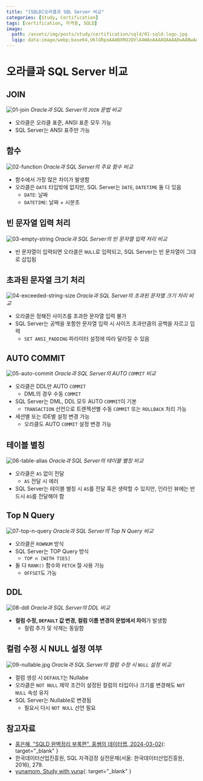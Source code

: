 ```yaml
---
title: "[SQLD]오라클과 SQL Server 비교"
categories: [Study, Certification]
tags: [certification, 자격증, SQLD]
image:
  path: /assets/img/posts/study/certification/sqld/01-sqld-logo.jpg
  lqip: data:image/webp;base64,UklGRpoAAABXRUJQVlA4WAoAAAAQAAAADwAABwAAQUxQSDIAAAARL0AmbZurmr57yyIiqE8oiG0bejIYEQTgqiDA9vqnsUSI6H+oAERp2HZ65qP/VIAWAFZQOCBCAAAA8AEAnQEqEAAIAAVAfCWkAALp8sF8rgRgAP7o9FDvMCkMde9PK7euH5M1m6VWoDXf2FkP3BqV0ZYbO6NA/VFIAAAA
---
```


# 오라클과 SQL Server 비교

## JOIN

![01-join](/assets/img/posts/study/certification/sqld/comparison-between-oracle-and-sql-server/01-join.jpg)
*Oracle과 SQL Server의 `JOIN` 문법 비교*

- 오라클은 오라클 표준, ANSI 표준 모두 가능
- SQL Server는 ANSI 표주만 가능

## 함수

![02-function](/assets/img/posts/study/certification/sqld/comparison-between-oracle-and-sql-server/02-function.jpg)
*Oracle과 SQL Server의 주요 함수 비교*

- 함수에서 가장 많은 차이가 발생함
- 오라클은 `DATE` 타입밖에 없지만, SQL Server는 `DATE`, `DATETIME` 둘 다 있음
	+ `DATE`: 날짜
	+ `DATETIME`: 날짜 + 시분초

## 빈 문자열 입력 처리

![03-empty-string](/assets/img/posts/study/certification/sqld/comparison-between-oracle-and-sql-server/03-empty-string.jpg)
*Oracle과 SQL Server의 빈 문자열 입력 처리 비교*

- 빈 문자열이 입력되면 오라클은 `NULL`로 입력되고, SQL Server는 빈 문자열이 그대로 삽입됨

## 초과된 문자열 크기 처리

![04-exceeded-string-size](/assets/img/posts/study/certification/sqld/comparison-between-oracle-and-sql-server/04-exceeded-string-size.jpg)
*Oracle과 SQL Server의 초과된 문자열 크기 처리 비교*

- 오라클은 정해진 사이즈를 초과한 문자열 입력 불가
- SQL Server는 공백을 포함한 문자열 입력 시 사이즈 초과만큼의 공백을 자르고 입력
	+ `SET ANSI_PADDING` 파라미터 설정에 따라 달라질 수 있음

## AUTO COMMIT


![05-auto-commit](/assets/img/posts/study/certification/sqld/comparison-between-oracle-and-sql-server/05-auto-commit.jpg)
*Oracle과 SQL Server의 AUTO `COMMIT` 비교*

- 오라클은 DDL만 AUTO `COMMIT`
	+ DML의 경우 수동 `COMMIT`
- SQL Server는 DML, DDL 모두 AUTO `COMMIT`이 기본
	+ `TRANSACTION` 선언으로 트랜젝션별 수동 `COMMIT` 또는 `ROLLBACK` 처리 가능
- 세션별 또는 IDE별 설정 변경 가능
	+ 오라클도 AUTO `COMMIT` 설정 변경 가능

## 테이블 별칭

![06-table-alias](/assets/img/posts/study/certification/sqld/comparison-between-oracle-and-sql-server/06-table-alias.jpg)
*Oracle과 SQL Server의 테이블 별칭 비교*

- 오라클은 `AS` 없이 전달
	+ `AS` 전달 시 에러
- SQL Server는 테이블 별칭 시 `AS`를 전달 혹은 생략할 수 있지만, 인라인 뷰에는 반드시 `AS`를 전달해야 함

## Top N Query

![07-top-n-query](/assets/img/posts/study/certification/sqld/comparison-between-oracle-and-sql-server/07-top-n-query.jpg)
*Oracle과 SQL Server의 Top N Query 비교*

- 오라클은 `ROWNUM` 방식
- SQL Server는 TOP Query 방식
	+ `TOP n [WITH TIES]`
- 둘 다 `RANK()` 함수와 `FETCH` 절 사용 가능
	+ `OFFSET`도 가능

## DDL

![08-ddl](/assets/img/posts/study/certification/sqld/comparison-between-oracle-and-sql-server/08-ddl.jpg)
*Oracle과 SQL Server의 DDL 비교*

- **컬럼 수정, `DEFAULT` 값 변경, 컬럼 이름 변경의 문법에서 차이**가 발생함
	+ 컬럼 추가 및 삭제는 동일함

## 컬럼 수정 시 NULL 설정 여부

![09-nullable.jpg](/assets/img/posts/study/certification/sqld/comparison-between-oracle-and-sql-server/09-nullable.jpg)
*Oracle과 SQL Server의 컬럼 수정 시 `NULL` 설정 비교*

- 컬럼 생성 시 `DEFAULT`는 Nullabe
- 오라클은 `NOT NULL` 제약 조건이 설정된 컬럼의 타입이나 크기를 변경해도 `NOT NULL` 속성 유지
- SQL Server는 Nullable로 변경됨
	+ 필요시 다시 `NOT NULL` 선언 필요

## 참고자료

- [홍은혜, "SQLD 완벽정리 부록편", 홍쌤의 데이터랩, 2024-03-02](https://www.youtube.com/watch?v=ovGGaIGL2Ys&list=PLbflMVhwy2jPIAzArCK90mqFlTtndFigS&index=5){: target="_blank" }
- 한국데이터산업진흥원, SQL 자격검정 실전문제(서울: 한국데이터산업진흥원, 2016), 279.
- [yunamom, Study with yuna](https://yunamom.tistory.com/){: target="_blank" }